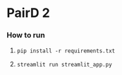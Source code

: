 # PairD 2

### How to run

1.  ```
    pip install -r requirements.txt
    ```

2.  ```
    streamlit run streamlit_app.py
    ```
